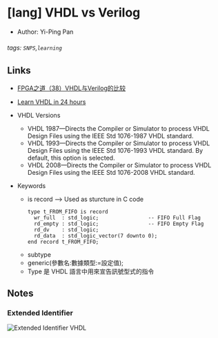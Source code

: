 # [lang] VHDL vs Verilog 

* Author: Yi-Ping Pan

###### tags: `SNPS`,`learning`

## Links

* [FPGA之道（38）VHDL与Verilog的比较](https://blog.csdn.net/Reborn_Lee/article/details/104320763?app_version=5.9.0&code=app_1562916241&csdn_share_tail=%7B%22type%22%3A%22blog%22%2C%22rType%22%3A%22article%22%2C%22rId%22%3A%22104320763%22%2C%22source%22%3A%22unlogin%22%7D&uLinkId=usr1mkqgl919blen&utm_source=app)
* [Learn VHDL in 24 hours](https://sites.google.com/site/learnvhdl/home)

* VHDL Versions
    * VHDL 1987—Directs the Compiler or Simulator to process VHDL Design Files using the IEEE Std 1076-1987 VHDL standard.
    * VHDL 1993—Directs the Compiler or Simulator to process VHDL Design Files using the IEEE Std 1076-1993 VHDL standard. By default, this option is selected.
    * VHDL 2008—Directs the Compiler or Simulator to process VHDL Design Files using the IEEE Std 1076-2008 VHDL standard.

* Keywords
    * is record --> Used as sturcture in C code 
        ```
        type t_FROM_FIFO is record
          wr_full  : std_logic;                -- FIFO Full Flag
          rd_empty : std_logic;                -- FIFO Empty Flag
          rd_dv    : std_logic;
          rd_data  : std_logic_vector(7 downto 0);
        end record t_FROM_FIFO;
        ```
    * subtype
    * generic(參數名:數據類型:=設定值);
    * Type 是 VHDL 語言中用來宣告訊號型式的指令


## Notes

### Extended Identifier
![Extended Identifier VHDL](../images/EscapeName_VHDL.png)
